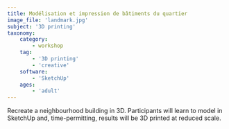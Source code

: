```yaml
---
title: Modélisation et impression de bâtiments du quartier
image_file: 'landmark.jpg'
subject: '3D printing'
taxonomy:
    category:
        - workshop
    tag:
        - '3D printing'
        - 'creative'
    software:
        - 'SketchUp'
    ages:
        - 'adult'
---
```

Recreate a neighbourhood building in 3D. Participants will learn to model in SketchUp and, time-permitting, results will be 3D printed at reduced scale.
